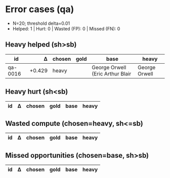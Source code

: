 # Error cases (qa)

- N=20; threshold delta=0.01
- Helped: 1  | Hurt: 0  | Wasted (FP): 0  | Missed (FN): 0

## Heavy helped (sh>sb)

| id | Δ | chosen | gold | base | heavy |
|---|---:|---|---|---|---|
| qa-0016 | +0.429 | heavy |  | George Orwell (Eric Arthur Blair | George Orwell |

## Heavy hurt (sh<sb)

| id | Δ | chosen | gold | base | heavy |
|---|---:|---|---|---|---|

## Wasted compute (chosen=heavy, sh<=sb)

| id | Δ | chosen | gold | base | heavy |
|---|---:|---|---|---|---|

## Missed opportunities (chosen=base, sh>sb)

| id | Δ | chosen | gold | base | heavy |
|---|---:|---|---|---|---|


